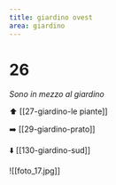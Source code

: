 ```yaml
---
title: giardino ovest
area: giardino
---
```

# 26
_Sono in mezzo al giardino_

⬆️ [[27-giardino-le piante]]

➡️ [[29-giardino-prato]]

⬇️ [[130-giardino-sud]]

![[foto_17.jpg]]